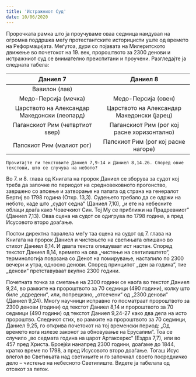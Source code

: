 ```yaml
---
title: 'Истражниот Суд'
date: 10/06/2020
---
```


Пророчката рамка што ја проучуваме оваа седмица наидувал на огромна поддршка меѓу протестантските историцисти уште од времето на Реформацијата. Меѓутоа, дури со појавата на Милеритското движење во почетокот на 19. век, пророштвото за 2300 денови и истражниот суд се внимателно преиспитани и проучени. Разгледајте ја следната табела:

|                   Даниел 7                   |                   Даниел 8                  |
|:--------------------------------------------:|:-------------------------------------------:|
|                 Вавилон (лав)                |                                             |
|             Медо-Персија (мечка)             |             Медо-Персија (овен)             |
| Царството на Александар Македонски (леопард) |  Царството на Александар Македонски (јарец) |
|        Паганскиот Рим (четвртиот ѕвер)       | Паганскиот Рим (рог кој расне хоризонтално) |
|           Папскиот Рим (малиот рог)          |     Папскиот Рим (рог кој расне нагоре)     |

`Прочитајте ги текстовите Даниел 7,9-14 и Даниел 8,14.26. Според овие текстови, што се случува на небото?`

Во 7. и 8. глава од Книгата на пророк Даниел се зборува за судот кој треба да започне по периодот на средновековното прогонство, завршено со апсење и затворање на папата од страна на генералот Бертиј во 1798 година (Откр. 13,3). Судењето требало да се одржи на небото, каде што „судот седна“ (Даниел 7,10), „и ете на небесните облаци доаѓа како Човечкиот Син. Тој Му се приближи на Прадревниот“ (Даниел 7,13). Оваа сцена на судот се одигрува по 1798 година, а пред Исусовото второ доаѓање.

Постои директна паралела меѓу таа сцена на судот од 7. глава на Книгата на пророк Даниел и чистењето на светињата опишано во стихот Даниел 8,14. И двата текста опишуваат ист настан. Според текстот Даниел 8,14, времето на ова „чистење на светилиштето“, терминологија поврзана со Денот на помирување, настапило по 2300 вечери и утра, односно денови. Според принципот „ден за година“, тие „денови“ претставуваат вкупно 2300 години.

Почетната точка за сметање на 2300 години се наоѓа во текстот Даниел 9,24, во рамките на пророштвото за 70 седмици (490 години), колку што биле „одредени“, или, попрецизно, „отсечени“ од „2300 денови“ (Даниел 9,24). Многу научници исправно го посматраат пророштвото за 2300 денови (години) од текстот Даниел 8,14 и пророштвото за 70 седмици (490 години) од текстот Даниел 9,24-27 како два дела на исто пророштво. Следниот стих, во рамките на пророштвото за 70 седмици, Даниел 9,25, го открива почетокот на тој временски период: „Од времето кога излезе законот за обновување на Ерусалим“. Тоа се случило „во седмата година на царот Артаксеркс“ (Ездра 7,7), или во 457 пред Христа. Броејќи нанапред 2300 години, доаѓаме до 1844, кратко време по 1798, а пред Исусовото второ доаѓање. Тогаш Исус влегол во Светињата над светињите и го започнал своето посредничко дело – чистење на небесното Светилиште. Видете ја табелата од отсекот за петок.
